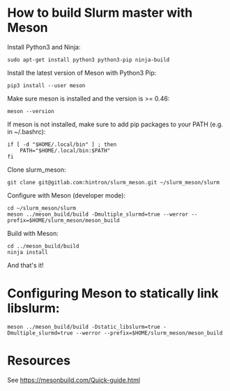 How to build Slurm master with Meson
=====================================

Install Python3 and Ninja:

    sudo apt-get install python3 python3-pip ninja-build

Install the latest version of Meson with Python3 Pip:

    pip3 install --user meson

Make sure meson is installed and the version is >= 0.46:

    meson --version

If meson is not installed, make sure to add pip packages to your PATH (e.g. in ~/.bashrc):

    if [ -d "$HOME/.local/bin" ] ; then
        PATH="$HOME/.local/bin:$PATH"
    fi

Clone slurm_meson:

    git clone git@gitlab.com:hintron/slurm_meson.git ~/slurm_meson/slurm

Configure with Meson (developer mode):

    cd ~/slurm_meson/slurm
    meson ../meson_build/build -Dmultiple_slurmd=true --werror --prefix=$HOME/slurm_meson/meson_build

Build with Meson:

    cd ../meson_build/build
    ninja install

And that's it!

Configuring Meson to statically link libslurm:
=====================================================

    meson ../meson_build/build -Dstatic_libslurm=true -Dmultiple_slurmd=true --werror --prefix=$HOME/slurm_meson/meson_build


Resources
=============

See https://mesonbuild.com/Quick-guide.html